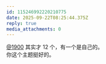 ```yaml
---
id: 115246992220210775
date: 2025-09-22T08:25:44.375Z
reply: true
media_attachments: 0
---
```


<p><span class="h-card" translate="no"><a href="https://social.1900.live/@1900" class="u-url mention" rel="nofollow noopener" target="_blank">@<span>1900</span></a></span> 其实才 12 个，有一个是自己的。<br>你这个主题挺好的。</p>
